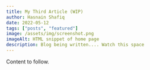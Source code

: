```yaml
---
title: My Third Article (WIP)
author: Hasnain Shafiq
date: 2022-05-12
tags: ["posts", "featured"]
image: /assets/img/screenshot.png
imageAlt: HTML snippet of home page
description: Blog being written.... Watch this space
---
```




Content to follow.